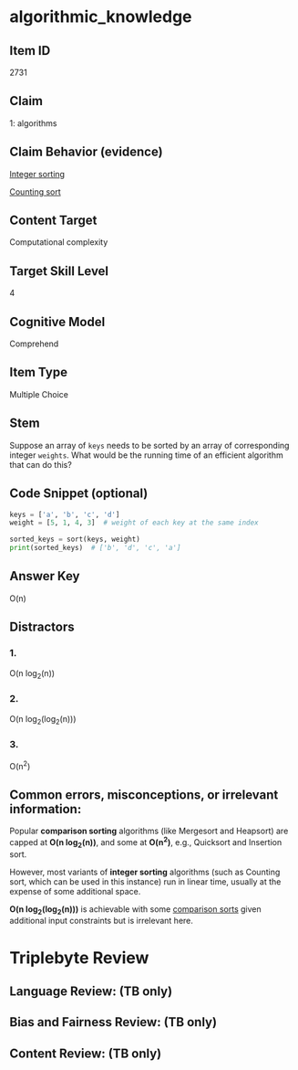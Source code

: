 # algorithmic_knowledge

## Item ID
2731

## Claim
1: algorithms

## Claim Behavior (evidence)
[Integer sorting](https://en.wikipedia.org/wiki/Integer_sorting)

[Counting sort](https://www.interviewcake.com/concept/java/counting-sort)

## Content Target
Computational complexity

## Target Skill Level
4

## Cognitive Model
Comprehend

## Item Type
Multiple Choice

## Stem
Suppose an array of `keys` needs to be sorted by an array of corresponding integer `weights`. What would be the running time of an efficient algorithm that can do this?

## Code Snippet (optional)
```python
keys = ['a', 'b', 'c', 'd']
weight = [5, 1, 4, 3]  # weight of each key at the same index

sorted_keys = sort(keys, weight) 
print(sorted_keys)  # ['b', 'd', 'c', 'a']
```

## Answer Key
O(n)

## Distractors
### 1.
O(n log<sub>2</sub>(n))

### 2.
O(n log<sub>2</sub>(log<sub>2</sub>(n)))

### 3.
O(n<sup>2</sup>)

## Common errors, misconceptions, or irrelevant information:
Popular **comparison sorting** algorithms (like Mergesort and Heapsort) are capped at **O(n log<sub>2</sub>(n))**, and some at **O(n<sup>2</sup>)**, e.g., Quicksort and Insertion sort.

However, most variants of **integer sorting** algorithms (such as Counting sort, which can be used in this instance) run in linear time, usually at the expense of some additional space.

**O(n log<sub>2</sub>(log<sub>2</sub>(n)))** is achievable with some [comparison sorts](https://www.sciencedirect.com/science/article/abs/pii/S0196677402912113) given additional input constraints but is irrelevant here.

# Triplebyte Review

## Language Review: (TB only)

## Bias and Fairness Review: (TB only)

## Content Review: (TB only)
